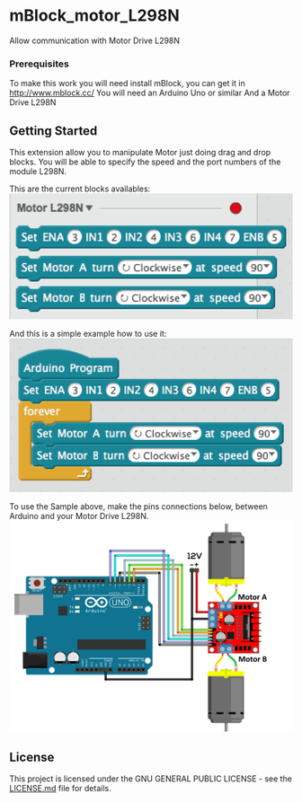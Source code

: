 # mBlock_motor_L298N
Allow communication with Motor Drive L298N

### Prerequisites

To make this work you will need install mBlock, you can get it in http://www.mblock.cc/
You will need an Arduino Uno or similar
And a Motor Drive L298N

## Getting Started

This extension allow you to manipulate Motor just doing drag and drop blocks.
You will be able to specify the speed and the port numbers of the module L298N.

This are the current blocks availables:
![Blocks](https://raw.githubusercontent.com/iFernandoSousa/mBlock_motor_L298N/master/src/blocks.png)

And this is a simple example how to use it:
![Sample of use](https://raw.githubusercontent.com/iFernandoSousa/mBlock_motor_L298N/master/src/samples.png)

To use the Sample above, make the pins connections below, between Arduino and your Motor Drive L298N.
![Pin Connections](https://raw.githubusercontent.com/iFernandoSousa/mBlock_motor_L298N/master/src/arduino.png)


## License

This project is licensed under the GNU GENERAL PUBLIC LICENSE - see the [LICENSE.md](LICENSE.md) file for details.
